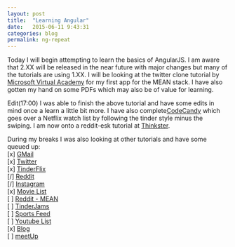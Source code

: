 ```yaml
---
layout: post
title:  "Learning Angular"
date:   2015-06-11 9:43:31
categories: blog
permalink: ng-repeat
---
```

Today I will begin attempting to learn the basics of AngularJS. I am aware that 2.XX will be released in the near future with major changes but many of the tutorials are using 1.XX. I will be looking at the twitter clone tutorial by [Microsoft Virtual Academy](https://www.youtube.com/watch?v=Jh0er2pRcq8) for my first app for the MEAN stack. I have also gotten my hand on some PDFs which may also be of value for learning.

Edit(17:00)
I was able to finish the above tutorial and have some edits in mind once a learn a little bit more.
I have also complete[CodeCandy](http://codecandy.io/courses/tinder-for-netflix) which goes over a Netflix watch list by following the tinder style minus the swiping. I am now onto a reddit-esk tutorial at [Thinkster](https://thinkster.io/learn-to-build-realtime-webapps/).

During my breaks I was also looking at other tutorials and have some queued up:<br>
[x] [GMail](https://www.thinkful.com/learn/angularjs-tutorial-build-a-gmail-clone/) <br>
[x] [Twitter](https://www.youtube.com/watch?v=Jh0er2pRcq8)<br>
[x] [TinderFlix](http://codecandy.io/courses/tinder-for-netflix)<br>
[/] [Reddit](https://thinkster.io/learn-to-build-realtime-webapps/)<br>
[/] [Instagram](https://hackhands.com/building-instagram-clone-angularjs-satellizer-nodejs-mongodb/)<br>
[x] [Movie List](http://www.revillweb.com/tutorials/angularjs-in-30-minutes-angularjs-tutorial/)<br>
[ ] [Reddit - MEAN](https://thinkster.io/mean-stack-tutorial/)<br>
[ ] [TinderJams](https://thinkster.io/ionic-framework-tutorial/)<br>
[ ] [Sports Feed](http://www.toptal.com/angular-js/a-step-by-step-guide-to-your-first-angularjs-app)<br>
[ ] [Youtube List](https://youtu.be/OhPFgqHz68o)<br>
[x] [Blog](https://youtu.be/xjuoBGIiXsM)<br>
[ ] [meetUp](https://youtu.be/AEE7DY2AYvI)<br>
